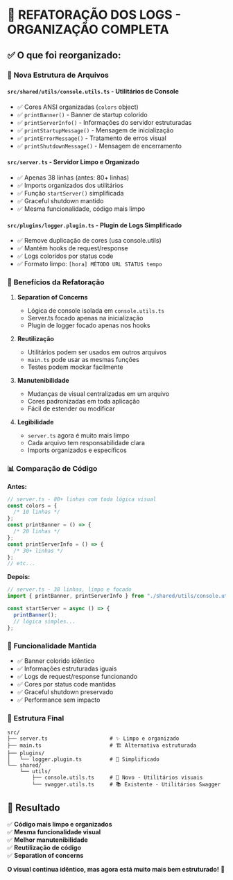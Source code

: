 # 🧹 REFATORAÇÃO DOS LOGS - ORGANIZAÇÃO COMPLETA

## ✅ **O que foi reorganizado:**

### 📁 **Nova Estrutura de Arquivos**

#### **`src/shared/utils/console.utils.ts`** - Utilitários de Console

- ✅ Cores ANSI organizadas (`colors` object)
- ✅ `printBanner()` - Banner de startup colorido
- ✅ `printServerInfo()` - Informações do servidor estruturadas
- ✅ `printStartupMessage()` - Mensagem de inicialização
- ✅ `printErrorMessage()` - Tratamento de erros visual
- ✅ `printShutdownMessage()` - Mensagem de encerramento

#### **`src/server.ts`** - Servidor Limpo e Organizado

- ✅ Apenas 38 linhas (antes: 80+ linhas)
- ✅ Imports organizados dos utilitários
- ✅ Função `startServer()` simplificada
- ✅ Graceful shutdown mantido
- ✅ Mesma funcionalidade, código mais limpo

#### **`src/plugins/logger.plugin.ts`** - Plugin de Logs Simplificado

- ✅ Remove duplicação de cores (usa console.utils)
- ✅ Mantém hooks de request/response
- ✅ Logs coloridos por status code
- ✅ Formato limpo: `[hora] MÉTODO URL STATUS tempo`

### 🎯 **Benefícios da Refatoração**

1. **Separation of Concerns**

   - Lógica de console isolada em `console.utils.ts`
   - Server.ts focado apenas na inicialização
   - Plugin de logger focado apenas nos hooks

2. **Reutilização**

   - Utilitários podem ser usados em outros arquivos
   - `main.ts` pode usar as mesmas funções
   - Testes podem mockar facilmente

3. **Manutenibilidade**

   - Mudanças de visual centralizadas em um arquivo
   - Cores padronizadas em toda aplicação
   - Fácil de estender ou modificar

4. **Legibilidade**
   - `server.ts` agora é muito mais limpo
   - Cada arquivo tem responsabilidade clara
   - Imports organizados e específicos

### 📊 **Comparação de Código**

**Antes:**

```typescript
// server.ts - 80+ linhas com toda lógica visual
const colors = {
  /* 10 linhas */
};
const printBanner = () => {
  /* 20 linhas */
};
const printServerInfo = () => {
  /* 30+ linhas */
};
// etc...
```

**Depois:**

```typescript
// server.ts - 38 linhas, limpo e focado
import { printBanner, printServerInfo } from "./shared/utils/console.utils.js";

const startServer = async () => {
  printBanner();
  // lógica simples...
};
```

### 🔄 **Funcionalidade Mantida**

- ✅ Banner colorido idêntico
- ✅ Informações estruturadas iguais
- ✅ Logs de request/response funcionando
- ✅ Cores por status code mantidas
- ✅ Graceful shutdown preservado
- ✅ Performance sem impacto

### 📁 **Estrutura Final**

```
src/
├── server.ts                    # ✨ Limpo e organizado
├── main.ts                      # 🏗️ Alternativa estruturada
├── plugins/
│   └── logger.plugin.ts         # 🔧 Simplificado
└── shared/
    └── utils/
        ├── console.utils.ts     # 🎨 Novo - Utilitários visuais
        └── swagger.utils.ts     # 📚 Existente - Utilitários Swagger
```

## 🎉 **Resultado**

✅ **Código mais limpo e organizados**  
✅ **Mesma funcionalidade visual**  
✅ **Melhor manutenibilidade**  
✅ **Reutilização de código**  
✅ **Separation of concerns**

**O visual continua idêntico, mas agora está muito mais bem estruturado!** 🚀
